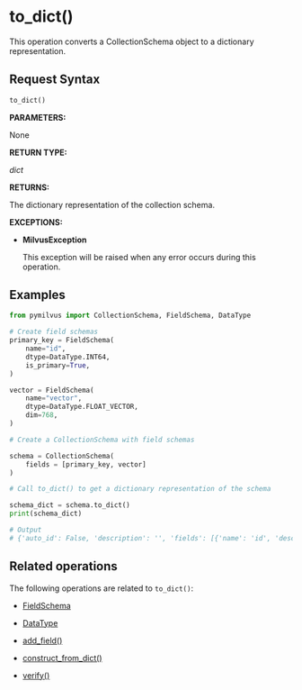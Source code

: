 # to_dict()

This operation converts a CollectionSchema object to a dictionary representation.

## Request Syntax

```python
to_dict()
```

**PARAMETERS:**

None

**RETURN TYPE:**

*dict*

**RETURNS:**

The dictionary representation of the collection schema.

**EXCEPTIONS:**

- **MilvusException**

    This exception will be raised when any error occurs during this operation.

## Examples

```python
from pymilvus import CollectionSchema, FieldSchema, DataType  

# Create field schemas
primary_key = FieldSchema(
    name="id",
    dtype=DataType.INT64,
    is_primary=True,
)

vector = FieldSchema(
    name="vector",
    dtype=DataType.FLOAT_VECTOR,
    dim=768,
)

# Create a CollectionSchema with field schemas

schema = CollectionSchema(
    fields = [primary_key, vector]
)

# Call to_dict() to get a dictionary representation of the schema 

schema_dict = schema.to_dict()  
print(schema_dict)

# Output
# {'auto_id': False, 'description': '', 'fields': [{'name': 'id', 'description': '', 'type': <DataType.INT64: 5>, 'is_primary': True, 'auto_id': False}, {'name': 'vector', 'description': '', 'type': <DataType.FLOAT_VECTOR: 101>, 'params': {'dim': 768}}]}
```

## Related operations

The following operations are related to `to_dict()`:

- [FieldSchema](../../ORM/FieldSchema/FieldSchema.md)

- [DataType](../Collections/DataType.md)

- [add_field()](add_field_1.md)

- [construct_from_dict()](construct_from_dict_1.md)

- [verify()](verify_1.md)


